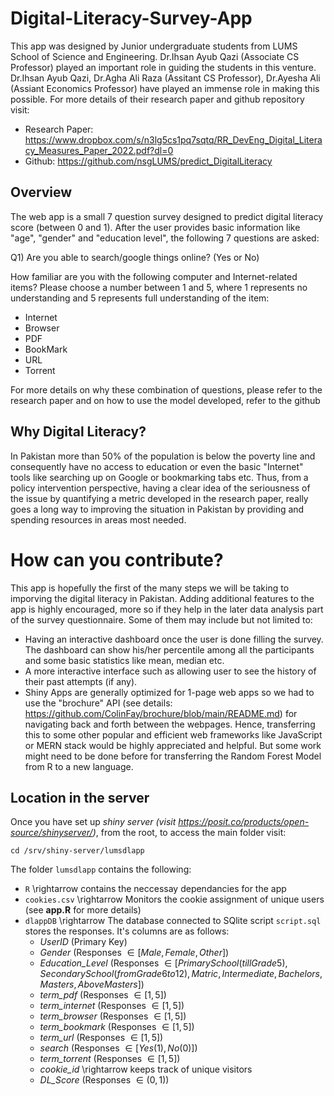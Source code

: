 # Digital-Literacy-Survey-App
This app was designed by Junior undergraduate students from LUMS School of Science and Engineering. Dr.Ihsan Ayub Qazi (Associate CS Professor) played an important role in guiding the students in this venture. Dr.Ihsan Ayub Qazi, Dr.Agha Ali Raza (Assitant CS Professor), Dr.Ayesha Ali (Assiant Economics Professor) have played an immense role in making this possible. For more details of their research paper and github repository visit:

- Research Paper: https://www.dropbox.com/s/n3lg5cs1pq7sqtq/RR_DevEng_Digital_Literacy_Measures_Paper_2022.pdf?dl=0
- Github: https://github.com/nsgLUMS/predict_DigitalLiteracy

## Overview
The web app is a small 7 question survey designed to predict digital literacy score (between 0 and 1). After the user provides basic information like "age", "gender" and "education level", the following 7 questions are asked:

Q1) Are you able to search/google things online? (Yes or No)

How familiar are you with the following computer and Internet-related items? Please choose a number between 1 and 5, where 1 represents no understanding and 5 represents full understanding of the item:

- Internet                                                                                                                               
- Browser
- PDF 
- BookMark 
- URL 
- Torrent 

For more details on why these combination of questions, please refer to the research paper and on how to use the model developed, refer to the github

## Why Digital Literacy?
In Pakistan more than 50% of the population is below the poverty line and consequently have no access to education or even the basic "Internet" tools like searching up on Google or bookmarking tabs etc. Thus, from a policy intervention perspective, having a clear idea of the seriousness of the issue by quantifying a metric developed in the research paper, really goes a long way to improving the situation in Pakistan by providing and spending resources in areas most needed. 

# How can you contribute?
This app is hopefully the first of the many steps we will be taking to imporving the digital literacy in Pakistan. Adding additional features to the app is highly encouraged, more so if they help in the later data analysis part of the survey questionnaire. Some of them may include but not limited to:

- Having an interactive dashboard once the user is done filling the survey. The dashboard can show his/her percentile among all the participants and some basic statistics like mean, median etc. 
- A more interactive interface such as allowing user to see the history of their past attempts (if any). 
- Shiny Apps are generally optimized for 1-page web apps so we had to use the "brochure" API (see details: https://github.com/ColinFay/brochure/blob/main/README.md) for navigating back and forth between the webpages. Hence, transferring this to some other popular and efficient web frameworks like JavaScript or MERN stack would be highly appreciated and helpful. But some work might need to be done before for transferring the Random Forest Model from R to a new language.


## Location in the server

Once you have set up *shiny server (visit https://posit.co/products/open-source/shinyserver/)*, from the root, to access the main folder visit:

```
cd /srv/shiny-server/lumsdlapp
```
The folder `lumsdlapp` contains the following:

- `R` \rightarrow contains the neccessay dependancies for the app
- `cookies.csv` \rightarrow Monitors the cookie assignment of unique users (see **app.R** for more details)
- `dlappDB` \rightarrow The database connected to SQlite script `script.sql` stores the responses. It's columns are as follows:
  - *UserID* (Primary Key)
  - *Gender* (Responses $\in [Male, Female, Other]$)
  - *Education_Level* (Responses $\in [Primary School (till Grade 5), Secondary School (from Grade 6 to 12), Matric, Intermediate, Bachelors, Masters, Above Masters]$)
  - *term_pdf* (Responses $\in [1, 5]$)
  - *term_internet* (Responses $\in [1, 5]$)
  - *term_browser* (Responses $\in [1, 5]$)
  - *term_bookmark* (Responses $\in [1, 5]$)
  - *term_url* (Responses $\in [1, 5]$)
  - *search* (Responses $\in [Yes(1), No(0)]$)
  - *term_torrent* (Responses $\in [1, 5]$)
  - *cookie_id* \rightarrow keeps track of unique visitors
  - *DL_Score* (Responses $\in (0, 1)$)
